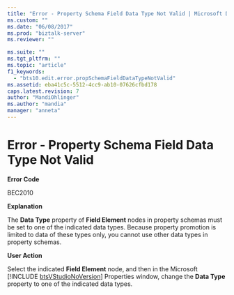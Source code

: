 ```yaml
---
title: "Error - Property Schema Field Data Type Not Valid | Microsoft Docs"
ms.custom: ""
ms.date: "06/08/2017"
ms.prod: "biztalk-server"
ms.reviewer: ""

ms.suite: ""
ms.tgt_pltfrm: ""
ms.topic: "article"
f1_keywords: 
  - "bts10.edit.error.propSchemaFieldDataTypeNotValid"
ms.assetid: eba41c5c-5512-4cc9-ab10-07626cfbd178
caps.latest.revision: 7
author: "MandiOhlinger"
ms.author: "mandia"
manager: "anneta"
---
```

# Error - Property Schema Field Data Type Not Valid
**Error Code**  
  
 BEC2010  
  
 **Explanation**  
  
 The **Data Type** property of **Field Element** nodes in property schemas must be set to one of the indicated data types. Because property promotion is limited to data of these types only, you cannot use other data types in property schemas.  
  
 **User Action**  
  
 Select the indicated <strong>Field Element</strong> node, and then in the Microsoft [!INCLUDE [btsVStudioNoVersion](../includes/btsvstudionoversion-md.md)] Properties window, change the <strong>Data Type</strong> property to one of the indicated data types.
